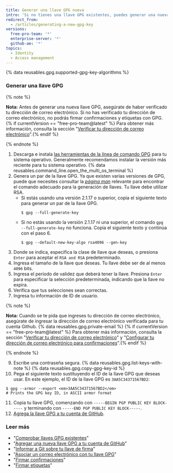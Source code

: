 ```yaml
---
title: Generar una llave GPG nueva
intro: 'Si no tienes una llave GPG existentes, puedes generar una nueva llave GPG para usarla para firmar confirmaciones y etiquetas.'
redirect_from:
  - /articles/generating-a-new-gpg-key
versions:
  free-pro-team: '*'
  enterprise-server: '*'
  github-ae: '*'
topics:
  - Identity
  - Access management
---
```


{% data reusables.gpg.supported-gpg-key-algorithms %}

### Generar una llave GPG

{% note %}

**Nota:** Antes de generar una nueva llave GPG, asegúrate de haber verificado tu dirección de correo electrónico. Si no has verificado tu dirección de correo electrónico, no podrás firmar confirmaciones y etiquetas con GPG.{% if currentVersion == "free-pro-team@latest" %} Para obtener más información, consulta la sección "[Verificar tu dirección de correo electrónico](/articles/verifying-your-email-address)".{% endif %}

{% endnote %}

1. Descarga e instala [las herramientas de la línea de comando GPG](https://www.gnupg.org/download/) para tu sistema operativo. Generalmente recomendamos instalar la versión más reciente para tu sistema operativo.
{% data reusables.command_line.open_the_multi_os_terminal %}
3. Genera un par de la llave GPG. Ya que existen varias versiones de GPG, puede que necesites consultar la [_página man_](https://en.wikipedia.org/wiki/Man_page) relevante para encontrar el comando adecuado para la generación de llaves. Tu llave debe utilizar RSA.
    - Si estás usando una versión 2.1.17 o superior, copia el siguiente texto para generar un par de la llave GPG.
      ```shell
      $ gpg --full-generate-key
      ```
    - Si no estás usando la versión 2.1.17 ni una superior, el comando `gpg --full-generate-key` no funciona. Copia el siguiente texto y continúa con el paso 6.
      ```shell
      $ gpg --default-new-key-algo rsa4096 --gen-key
      ```
4. Donde se indica, especifica la clase de llave que deseas, o presiona `Enter` para aceptar el `RSA and RSA` predeterminado.
5. Ingresa el tamaño de la llave que deseas. Tu llave debe ser de al menos `4096` bits.
6. Ingresa el periodo de validez que deberá tener la llave. Presiona `Enter` para especificar la selección predeterminada, indicando que la llave no expira.
7. Verifica que tus selecciones sean correctas.
8. Ingresa tu información de ID de usuario.

  {% note %}

  **Nota:** Cuando se te pida que ingreses tu dirección de correo electrónico, asegúrate de ingresar la dirección de correo electrónico verificada para tu cuenta Github. {% data reusables.gpg.private-email %} {% if currentVersion == "free-pro-team@latest" %} Para obtener más información, consulta la sección "[Verificar tu dirección de correo electrónico](/articles/verifying-your-email-address)" y "[Configurar tu dirección de correo electrónico para confirmaciones](/articles/setting-your-commit-email-address)".{% endif %}

  {% endnote %}

9. Escribe una contraseña segura.
{% data reusables.gpg.list-keys-with-note %}
{% data reusables.gpg.copy-gpg-key-id %}
10. Pega el siguiente texto sustituyendo el ID de la llave GPG que deseas usar. En este ejemplo, el ID de la llave GPG es `3AA5C34371567BD2`:
  ```shell
  $ gpg --armor --export <em>3AA5C34371567BD2</em>
  # Prints the GPG key ID, in ASCII armor format
  ```
11. Copia tu llave GPG, comenzando con `-----BEGIN PGP PUBLIC KEY BLOCK-----` y terminando con `-----END PGP PUBLIC KEY BLOCK-----`.
12. [Agrega la llave GPG a tu cuenta de GitHub](/articles/adding-a-new-gpg-key-to-your-github-account).

### Leer más

* "[Comprobar llaves GPG existentes](/articles/checking-for-existing-gpg-keys)"
* "[Agregar una nueva llave GPG a tu cuenta de GitHub](/articles/adding-a-new-gpg-key-to-your-github-account)"
* "[Informar a Git sobre tu llave de firma](/articles/telling-git-about-your-signing-key)"
* "[Asociar un correo electrónico con tu llave GPG](/articles/associating-an-email-with-your-gpg-key)"
* "[Firmar confirmaciones](/articles/signing-commits)"
* "[Firmar etiquetas](/articles/signing-tags)"
